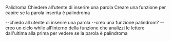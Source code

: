 Palidroma
Chiedere all’utente di inserire una parola
Creare una funzione per capire se la parola inserita è palindroma


--chiedo all utente di inserire una parola
--creo una funzione palindrom?
--creo un ciclo while all'interno della funzione che analizzi le lettere dall'ultima alla prima per vedere se la parola è palindroma